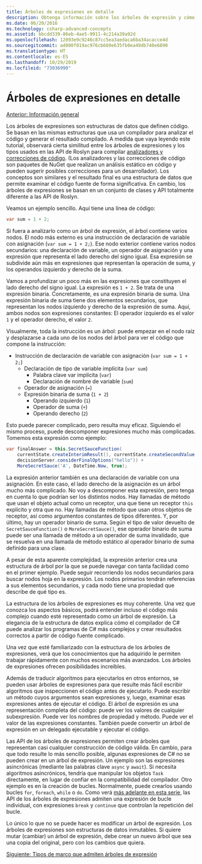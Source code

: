 ```yaml
---
title: Árboles de expresiones en detalle
description: Obtenga información sobre los árboles de expresión y cómo son útiles en la traducción de algoritmos para la ejecución externa y la inspección de código antes de ejecutarlo.
ms.date: 06/20/2016
ms.technology: csharp-advanced-concepts
ms.assetid: bbcdd339-86eb-4ae5-9911-4c214a39a92d
ms.openlocfilehash: 12093e9c9246c87cc5ea3aedaca6ba34acacce4d
ms.sourcegitcommit: ad800f019ac976cb669e635fb0ea49db740e6890
ms.translationtype: HT
ms.contentlocale: es-ES
ms.lasthandoff: 10/29/2019
ms.locfileid: "73036990"
---
```

# <a name="expression-trees-explained"></a>Árboles de expresiones en detalle

[Anterior: Información general](expression-trees.md)

Los árboles de expresiones son estructuras de datos que definen código. Se basan en las mismas estructuras que usa un compilador para analizar el código y generar el resultado compilado. A medida que vaya leyendo este tutorial, observará cierta similitud entre los árboles de expresiones y los tipos usados en las API de Roslyn para compilar [analizadores y correcciones de código](https://github.com/dotnet/roslyn-analyzers).
(Los analizadores y las correcciones de código son paquetes de NuGet que realizan un análisis estático en código y pueden sugerir posibles correcciones para un desarrollador). Los conceptos son similares y el resultado final es una estructura de datos que permite examinar el código fuente de forma significativa. En cambio, los árboles de expresiones se basan en un conjunto de clases y API totalmente diferente a las API de Roslyn.

Veamos un ejemplo sencillo.
Aquí tiene una línea de código:

```csharp
var sum = 1 + 2;
```

Si fuera a analizarlo como un árbol de expresión, el árbol contiene varios nodos.
El nodo más externo es una instrucción de declaración de variable con asignación (`var sum = 1 + 2;`). Ese nodo exterior contiene varios nodos secundarios: una declaración de variable, un operador de asignación y una expresión que representa el lado derecho del signo igual. Esa expresión se subdivide aún más en expresiones que representan la operación de suma, y los operandos izquierdo y derecho de la suma.

Vamos a profundizar un poco más en las expresiones que constituyen el lado derecho del signo igual.
La expresión es `1 + 2`. Se trata de una expresión binaria. Concretamente, es una expresión binaria de suma. Una expresión binaria de suma tiene dos elementos secundarios, que representan los nodos izquierdo y derecho de la expresión de suma. Aquí, ambos nodos son expresiones constantes: El operador izquierdo es el valor `1` y el operador derecho, el valor `2`.

Visualmente, toda la instrucción es un árbol: puede empezar en el nodo raíz y desplazarse a cada uno de los nodos del árbol para ver el código que compone la instrucción:

- Instrucción de declaración de variable con asignación (`var sum = 1 + 2;`)
  - Declaración de tipo de variable implícita (`var sum`)
    - Palabra clave var implícita (`var`)
    - Declaración de nombre de variable (`sum`)
  - Operador de asignación (`=`)
  - Expresión binaria de suma (`1 + 2`)
    - Operando izquierdo (`1`)
    - Operador de suma (`+`)
    - Operando derecho (`2`)

Esto puede parecer complicado, pero resulta muy eficaz. Siguiendo el mismo proceso, puede descomponer expresiones mucho más complicadas. Tomemos esta expresión como ejemplo:

```csharp
var finalAnswer = this.SecretSauceFunction(
    currentState.createInterimResult(), currentState.createSecondValue(1, 2),
    decisionServer.considerFinalOptions("hello")) +
    MoreSecretSauce('A', DateTime.Now, true);
```

La expresión anterior también es una declaración de variable con una asignación.
En este caso, el lado derecho de la asignación es un árbol mucho más complicado.
No voy a descomponer esta expresión, pero tenga en cuenta lo que podrían ser los distintos nodos. Hay llamadas de método que usan el objeto actual como un receptor, una que tiene un receptor `this` explícito y otra que no. Hay llamadas de método que usan otros objetos de receptor, así como argumentos constantes de tipos diferentes. Y, por último, hay un operador binario de suma. Según el tipo de valor devuelto de `SecretSauceFunction()` o `MoreSecretSauce()`, ese operador binario de suma puede ser una llamada de método a un operador de suma invalidado, que se resuelva en una llamada de método estático al operador binario de suma definido para una clase.

A pesar de esta aparente complejidad, la expresión anterior crea una estructura de árbol por la que se puede navegar con tanta facilidad como en el primer ejemplo. Puede seguir recorriendo los nodos secundarios para buscar nodos hoja en la expresión. Los nodos primarios tendrán referencias a sus elementos secundarios, y cada nodo tiene una propiedad que describe de qué tipo es.

La estructura de los árboles de expresiones es muy coherente. Una vez que conozca los aspectos básicos, podrá entender incluso el código más complejo cuando esté representado como un árbol de expresión. La elegancia de la estructura de datos explica cómo el compilador de C# puede analizar los programas de C# más complejos y crear resultados correctos a partir de código fuente complicado.

Una vez que esté familiarizado con la estructura de los árboles de expresiones, verá que los conocimientos que ha adquirido le permiten trabajar rápidamente con muchos escenarios más avanzados. Los árboles de expresiones ofrecen posibilidades increíbles.

Además de traducir algoritmos para ejecutarlos en otros entornos, se pueden usar árboles de expresiones para que resulte más fácil escribir algoritmos que inspeccionen el código antes de ejecutarlo. Puede escribir un método cuyos argumentos sean expresiones y, luego, examinar esas expresiones antes de ejecutar el código. El árbol de expresión es una representación completa del código: puede ver los valores de cualquier subexpresión.
Puede ver los nombres de propiedad y método. Puede ver el valor de las expresiones constantes.
También puede convertir un árbol de expresión en un delegado ejecutable y ejecutar el código.

Las API de los árboles de expresiones permiten crear árboles que representan casi cualquier construcción de código válida. En cambio, para que todo resulte lo más sencillo posible, algunas expresiones de C# no se pueden crear en un árbol de expresión. Un ejemplo son las expresiones asincrónicas (mediante las palabras clave `async` y `await`). Si necesita algoritmos asincrónicos, tendría que manipular los objetos `Task` directamente, en lugar de confiar en la compatibilidad del compilador. Otro ejemplo es en la creación de bucles. Normalmente, puede crearlos usando bucles `for`, `foreach`, `while` o `do`. Como verá [más adelante en esta serie](expression-trees-building.md), las API de los árboles de expresiones admiten una expresión de bucle individual, con expresiones `break` y `continue` que controlan la repetición del bucle.

Lo único lo que no se puede hacer es modificar un árbol de expresión.  Los árboles de expresiones son estructuras de datos inmutables. Si quiere mutar (cambiar) un árbol de expresión, debe crear un nuevo árbol que sea una copia del original, pero con los cambios que quiera.

[Siguiente: Tipos de marco que admiten árboles de expresión](expression-classes.md)
